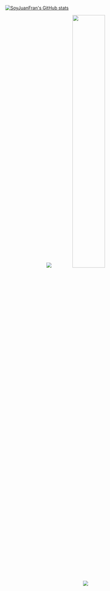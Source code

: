 [![SoyJuanFran's GitHub stats](https://github-readme-stats.vercel.app/api?username=SoyJuanFran&count_private=true&show_icons=true&theme=onedark&repo=github-readme-stats)](https://github.com/SoyJuanFran/SoyJuanFran)



<div align="center">
        <img src="https://github-readme-stats.vercel.app/api?username=SoyJuanFran&layout=compact&theme=react&hide_border=true"/>
        <img width="45%" src="https://github-readme-stats.vercel.app/api?username=SoyJuanFran&layout=compact&theme=react&hide_border=true"/>
  <p><a href="https://discord.com/invite/xN2udAvf5F">
      <img src="https://img.shields.io/discord/813030955598086174?style=for-the-badge&logo=discord&labelColor=7289da&logoColor=white&color=2c2f33&label=Discord"/>
  </a></p>
